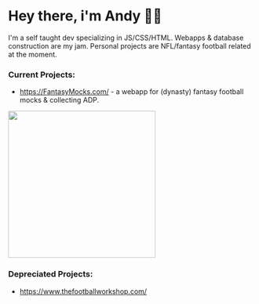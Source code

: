 # Hey there, i'm Andy 👋🏼

I'm a self taught dev specializing in JS/CSS/HTML.  Webapps & database construction are my jam.  Personal projects are NFL/fantasy football related at the moment.  

### Current Projects:
- https://FantasyMocks.com/ - a webapp for (dynasty) fantasy football mocks & collecting ADP. 
<img src="https://user-images.githubusercontent.com/50149762/161892217-bed13a7f-da91-40c3-bba2-bdc025d234ab.gif" width=300>





### Depreciated Projects:
- https://www.thefootballworkshop.com/


<!---
AndyEst/AndyEst is a ✨ special ✨ repository because its `README.md` (this file) appears on your GitHub profile.
You can click the Preview link to take a look at your changes.
--->
